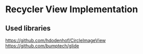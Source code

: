 # Recycler View Implementation
## Used libraries
https://github.com/hdodenhof/CircleImageView
https://github.com/bumptech/glide